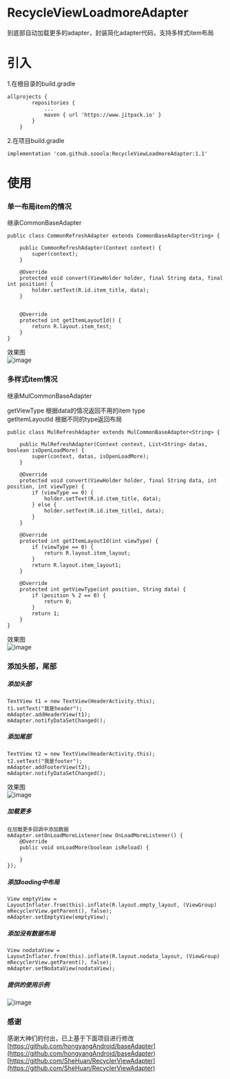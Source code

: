 # RecycleViewLoadmoreAdapter
到底部自动加载更多的adapter，封装简化adapter代码，支持多样式item布局

# 引入  
1.在根目录的build.gradle 
```
allprojects {
		repositories {
			...
			maven { url 'https://www.jitpack.io' }
		}
	}
```
2.在项目build.gradle 
```
implementation 'com.github.sooola:RecycleViewLoadmoreAdapter:1.1'
```

# 使用
### 单一布局item的情况
继承CommonBaseAdapter

```
public class CommonRefreshAdapter extends CommonBaseAdapter<String> {

    public CommonRefreshAdapter(Context context) {
        super(context);
    }

    @Override
    protected void convert(ViewHolder holder, final String data, final int position) {
        holder.setText(R.id.item_title, data);
    }


    @Override
    protected int getItemLayoutId() {
        return R.layout.item_test;
    }
}

```
效果图  
![image](https://github.com/sooola/RecycleViewLoadmoreAdapter/blob/master/screenshots/list1.png)


### 多样式item情况  
继承MulCommonBaseAdapter

getViewType 根据data的情况返回不用的item type  
getItemLayoutId 根据不同的type返回布局

```
public class MulRefreshAdapter extends MulCommonBaseAdapter<String> {

    public MulRefreshAdapter(Context context, List<String> datas, boolean isOpenLoadMore) {
        super(context, datas, isOpenLoadMore);
    }

    @Override
    protected void convert(ViewHolder holder, final String data, int position, int viewType) {
        if (viewType == 0) {
            holder.setText(R.id.item_title, data);
        } else {
            holder.setText(R.id.item_title1, data);
        }
    }

    @Override
    protected int getItemLayoutId(int viewType) {
        if (viewType == 0) {
            return R.layout.item_layout;
        }
        return R.layout.item_layout1;
    }

    @Override
    protected int getViewType(int position, String data) {
        if (position % 2 == 0) {
            return 0;
        }
        return 1;
    }
}

```

效果图   
![image](https://github.com/sooola/RecycleViewLoadmoreAdapter/blob/master/screenshots/listmul.png)

### 添加头部，尾部
##### 添加头部
```
TextView t1 = new TextView(HeaderActivity.this);
t1.setText("我是header");
mAdapter.addHeaderView(t1);
mAdapter.notifyDataSetChanged();
```

##### 添加尾部
```
TextView t2 = new TextView(HeaderActivity.this);
t2.setText("我是footer");
mAdapter.addFooterView(t2);
mAdapter.notifyDataSetChanged();
```

效果图   
![image](https://github.com/sooola/RecycleViewLoadmoreAdapter/blob/master/screenshots/head.png)

##### 加载更多
```
在加载更多回调中添加数据
mAdapter.setOnLoadMoreListener(new OnLoadMoreListener() {
    @Override
    public void onLoadMore(boolean isReload) {

    }
});
```

##### 添加loading中布局
```
View emptyView = LayoutInflater.from(this).inflate(R.layout.empty_layout, (ViewGroup) mRecyclerView.getParent(), false);
mAdapter.setEmptyView(emptyView);
```

##### 添加没有数据布局
```
View nodataView = LayoutInflater.from(this).inflate(R.layout.nodata_layout, (ViewGroup) mRecyclerView.getParent(), false);
mAdapter.setNodataView(nodataView);
```
##### 提供的使用示例 
![image](https://github.com/sooola/RecycleViewLoadmoreAdapter/blob/master/screenshots/demo.png)

### 感谢
感谢大神们的付出，已上基于下面项目进行修改  
[https://github.com/hongyangAndroid/baseAdapter](https://github.com/hongyangAndroid/baseAdapter)    
[https://github.com/SheHuan/RecyclerViewAdapter](https://github.com/SheHuan/RecyclerViewAdapter) 
